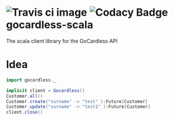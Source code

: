 ![Travis ci image](https://travis-ci.org/guillaumebreton/gocardless-scala.svg?branch=develop) ![Codacy Badge](https://www.codacy.com/project/badge/cd61c33c70de47f1b707655e774ad8b3)
gocardless-scala
================

The scala client library for the GoCardless API

Idea
====


```scala
import gocardless._

implicit client = Gocardless()
Customer.all()
Customer.create("surname" -> "test" ):Future[Customer]
Customer.update("surname" -> "test1" ):Future[Customer]
client.close()
```
